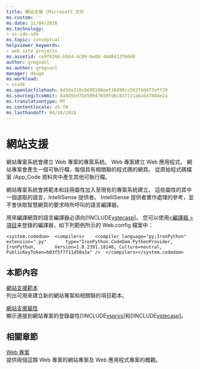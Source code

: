 ```yaml
---
title: 網站支援 |Microsoft 文件
ms.custom: ''
ms.date: 11/04/2016
ms.technology:
- vs-ide-sdk
ms.topic: conceptual
helpviewer_keywords:
- web site projects
ms.assetid: ce9f4266-bb64-4c09-be88-4bd6413f60d0
author: gregvanl
ms.author: gregvanl
manager: douge
ms.workload:
- vssdk
ms.openlocfilehash: 6d3da310c6695598eef36998cc562f6d477eff29
ms.sourcegitcommit: 6a9d5bd75e50947659fd6c837111a6a547884e2a
ms.translationtype: MT
ms.contentlocale: zh-TW
ms.lasthandoff: 04/16/2018
---
```

# <a name="web-site-support"></a>網站支援
網站專案系統會建立 Web 專案的專案系統。 Web 專案建立 Web 應用程式。 網站專案會產生一個可執行檔，每個具有相關聯的程式碼的網頁。 從原始程式碼檔案 /App_Code 資料夾中產生其他可執行檔。  
  
 網站專案系統會將範本和註冊屬性加入至現有的專案系統建立。 這些屬性的其中一個選取的語言，IntelliSense 提供者。 IntelliSense 提供者實作處理的參考，並不會快取智慧網頁的要求時所呼叫的語言編譯器。  
  
 用來編譯網頁的語言編譯器必須向[!INCLUDE[vstecasp](../../code-quality/includes/vstecasp_md.md)]。 您可以使用[\<編譯器 > 項目](/dotnet/framework/configure-apps/file-schema/compiler/compiler-element)来登錄的編譯器，如下列範例所示的 Web.config 檔案中：  
  
```  
<system.codedom>  <compilers>    <compiler language="py;IronPython" extension=".py"       type="IronPython.CodeDom.PythonProvider, IronPython,       Version=1.0.2391.18146, Culture=neutral,       PublicKeyToken=b03f5f7f11d50a3a" />  </compilers></system.codedom>  
```  
  
## <a name="in-this-section"></a>本節內容  
 [網站支援範本](../../extensibility/internals/web-site-support-templates.md)  
 列出可用來建立新的網站專案和相關聯的項目範本。  
  
 [網站支援屬性](../../extensibility/internals/web-site-support-attributes.md)  
 顯示連接到網站專案的登錄屬性[!INCLUDE[vsprvs](../../code-quality/includes/vsprvs_md.md)]和[!INCLUDE[vstecasp](../../code-quality/includes/vstecasp_md.md)]。  
  
## <a name="related-sections"></a>相關章節  
 [Web 專案](../../extensibility/internals/web-projects.md)  
 提供兩個這類 Web 專案的網站專案及 Web 應用程式專案的概觀。